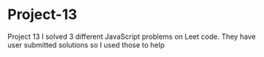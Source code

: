 # Project-13
Project 13
I solved 3 different JavaScript problems on Leet code. They have user submitted solutions so I used those to help 
